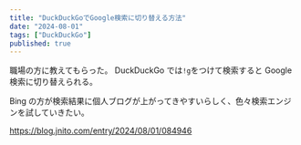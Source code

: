 ```yaml
---
title: "DuckDuckGoでGoogle検索に切り替える方法"
date: "2024-08-01"
tags: ["DuckDuckGo"]
published: true
---
```


職場の方に教えてもらった。
DuckDuckGo では`!g`をつけて検索すると Google 検索に切り替えられる。

Bing の方が検索結果に個人ブログが上がってきやすいらしく、色々検索エンジンを試していきたい。

https://blog.jnito.com/entry/2024/08/01/084946
